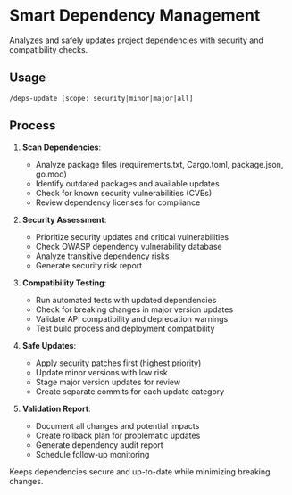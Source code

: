 # Smart Dependency Management

Analyzes and safely updates project dependencies with security and compatibility checks.

## Usage
```
/deps-update [scope: security|minor|major|all]
```

## Process

1. **Scan Dependencies**:
   - Analyze package files (requirements.txt, Cargo.toml, package.json, go.mod)
   - Identify outdated packages and available updates
   - Check for known security vulnerabilities (CVEs)
   - Review dependency licenses for compliance

2. **Security Assessment**:
   - Prioritize security updates and critical vulnerabilities
   - Check OWASP dependency vulnerability database
   - Analyze transitive dependency risks
   - Generate security risk report

3. **Compatibility Testing**:
   - Run automated tests with updated dependencies
   - Check for breaking changes in major version updates
   - Validate API compatibility and deprecation warnings
   - Test build process and deployment compatibility

4. **Safe Updates**:
   - Apply security patches first (highest priority)
   - Update minor versions with low risk
   - Stage major version updates for review
   - Create separate commits for each update category

5. **Validation Report**:
   - Document all changes and potential impacts
   - Create rollback plan for problematic updates
   - Generate dependency audit report
   - Schedule follow-up monitoring

Keeps dependencies secure and up-to-date while minimizing breaking changes.